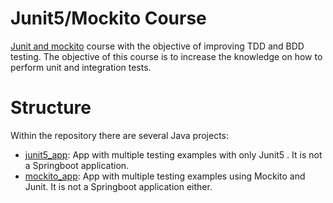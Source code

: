 # Junit5/Mockito Course

[Junit and mockito](https://www.udemy.com/course/curso-completo-junit-mockito-spring-boot-test/) course with the objective of improving TDD and BDD testing. 
The objective of this course is to increase the knowledge on how to perform unit and integration tests.

# Structure

Within the repository there are several Java projects:
- [junit5_app](https://github.com/juliandcf/udemy_testing_junit5/tree/main/junit5_app "junit5_app"): App with multiple testing examples with only Junit5 . It is not a Springboot application.
- [mockito_app](https://github.com/juliandcf/udemy_testing_junit5/tree/main/mockito_app "mockito_app"): App with multiple testing examples using Mockito and Junit. It is not a Springboot application either.
